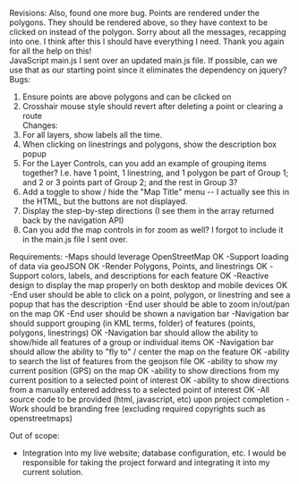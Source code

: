 Revisions:
Also, found one more bug. Points are rendered under the polygons. They should be rendered above, so they have context to be clicked on instead of the polygon.  Sorry about all the messages, recapping into one. I think after this I should have everything I need. Thank you again for all the help on this!  
JavaScript main.js I sent over an updated main.js file. 
If possible, can we use that as our starting point since it eliminates the dependency on jquery? 
Bugs: 
1) Ensure points are above polygons and can be clicked on 
2) Crosshair mouse style should revert after deleting a point or clearing a route  
Changes: 
1) For all layers, show labels all the time. 
2) When clicking on linestrings and polygons, show the description box popup 
3) For the Layer Controls, can you add an example of grouping items together? I.e. have 1 point, 1 linestring, and 1 polygon be part of Group 1; and 2 or 3 points part of Group 2; and the rest in Group 3? 
4) Add a toggle to show / hide the "Map Title" menu -- I actually see this in the HTML, but the buttons are not displayed.
5) Display the step-by-step directions (I see them in the array returned back by the navigation API)
6) Can you add the map controls in for zoom as well? I forgot to include it in the main.js file I sent over.

Requirements: 
-Maps should leverage OpenStreetMap OK
-Support loading of data via geoJSON  OK
-Render Polygons, Points, and linestrings OK
-Support colors, labels, and descriptions for each feature OK
-Reactive design to display the map properly on both desktop and mobile devices OK
-End user should be able to click on a point, polygon, or linestring and see a popup that has the description 
-End user should be able to zoom in/out/pan on the map OK
-End user should be shown a navigation bar 
-Navigation bar should support grouping (in KML terms, folder) of features (points, polygons, linestrings) OK
-Navigation bar should allow the ability to show/hide all features of a group or individual items OK
-Navigation bar should allow the ability to "fly to" / center the map on the feature OK
-ability to search the list of features from the geojson file OK
-ability to show my current position (GPS) on the map OK
-ability to show directions from my current position to a selected point of interest OK
-ability to show directions from a manually entered address to a selected point of interest OK
-All source code to be provided (html, javascript, etc) upon project completion 
-Work should be branding free (excluding required copyrights such as openstreetmaps)  

Out of scope: 
- Integration into my live website; database configuration, etc. I would be responsible for taking the project forward and integrating it into my current solution.